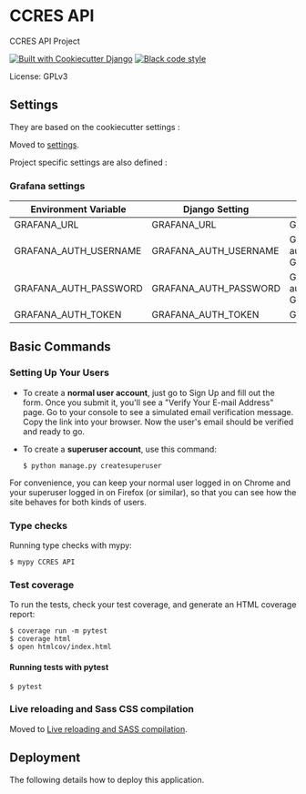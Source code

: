 # CCRES API

CCRES API Project

[![Built with Cookiecutter Django](https://img.shields.io/badge/built%20with-Cookiecutter%20Django-ff69b4.svg?logo=cookiecutter)](https://github.com/cookiecutter/cookiecutter-django/)
[![Black code style](https://img.shields.io/badge/code%20style-black-000000.svg)](https://github.com/ambv/black)

License: GPLv3

## Settings

They are based on the cookiecutter settings  : 

Moved to [settings](http://cookiecutter-django.readthedocs.io/en/latest/settings.html).

Project specific settings are also defined : 
### Grafana settings 

| Environment Variable  | Django Setting        | Description                                                                   |
|-----------------------|-----------------------|-------------------------------------------------------------------------------|
| GRAFANA_URL           | GRAFANA_URL           | Grafana Url                                                                   |
| GRAFANA_AUTH_USERNAME | GRAFANA_AUTH_USERNAME | Grafana username if basic authentification (needs also GRAFANA_AUTH_PASSWORD) |
| GRAFANA_AUTH_PASSWORD | GRAFANA_AUTH_PASSWORD | Grafana password if basic authentification (needs also GRAFANA_AUTH_USERNAME) |
| GRAFANA_AUTH_TOKEN    | GRAFANA_AUTH_TOKEN    | Grafana API Token                                                             | 
               
## Basic Commands

### Setting Up Your Users

- To create a **normal user account**, just go to Sign Up and fill out the form. Once you submit it, you'll see a "Verify Your E-mail Address" page. Go to your console to see a simulated email verification message. Copy the link into your browser. Now the user's email should be verified and ready to go.

- To create a **superuser account**, use this command:

      $ python manage.py createsuperuser

For convenience, you can keep your normal user logged in on Chrome and your superuser logged in on Firefox (or similar), so that you can see how the site behaves for both kinds of users.

### Type checks

Running type checks with mypy:

    $ mypy CCRES API

### Test coverage

To run the tests, check your test coverage, and generate an HTML coverage report:

    $ coverage run -m pytest
    $ coverage html
    $ open htmlcov/index.html

#### Running tests with pytest

    $ pytest

### Live reloading and Sass CSS compilation

Moved to [Live reloading and SASS compilation](https://cookiecutter-django.readthedocs.io/en/latest/developing-locally.html#sass-compilation-live-reloading).

## Deployment

The following details how to deploy this application.
